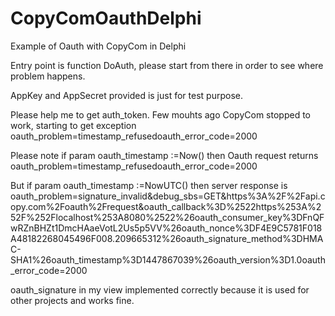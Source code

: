 # CopyComOauthDelphi
Example of Oauth with CopyCom in Delphi

Entry point is function DoAuth, please start from there in order to see where problem happens.

AppKey and AppSecret provided is just for test purpose.

Please help me to get auth_token. Few mouhts ago CopyCom stopped to work, starting to
get exception oauth_problem=timestamp_refusedoauth_error_code=2000

Please note if param
oauth_timestamp :=Now()  then Oauth request returns
oauth_problem=timestamp_refusedoauth_error_code=2000


But if param  oauth_timestamp :=NowUTC() then server response is
oauth_problem=signature_invalid&debug_sbs=GET&https%3A%2F%2Fapi.copy.com%2Foauth%2Frequest&oauth_callback%3D%2522https%253A%252F%252Flocalhost%253A8080%2522%26oauth_consumer_key%3DFnQFwRZnBHZt1DmcHAaeVotL2Us5p5VV%26oauth_nonce%3DF4E9C5781F018A48182268045496F008.209665312%26oauth_signature_method%3DHMAC-SHA1%26oauth_timestamp%3D1447867039%26oauth_version%3D1.0oauth_error_code=2000


oauth_signature in my view implemented correctly because it is used for other projects and works fine.
